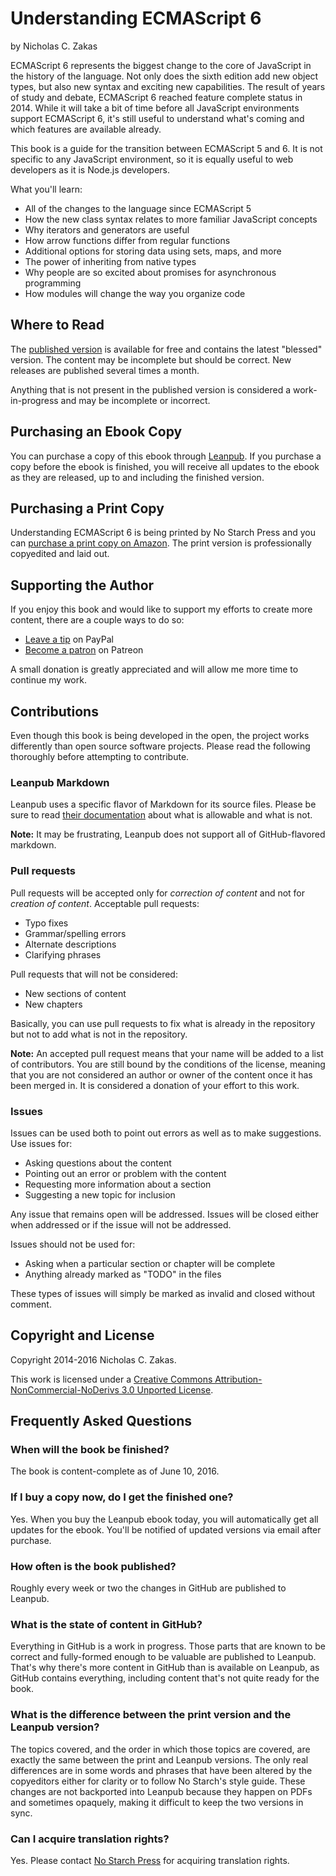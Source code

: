 # Understanding ECMAScript 6

by Nicholas C. Zakas

ECMAScript 6 represents the biggest change to the core of JavaScript in the history of the language. Not only does the sixth edition add new object types, but also new syntax and exciting new capabilities. The result of years of study and debate, ECMAScript 6 reached feature complete status in 2014. While it will take a bit of time before all JavaScript environments support ECMAScript 6, it's still useful to understand what's coming and which features are available already.

This book is a guide for the transition between ECMAScript 5 and 6. It is not specific to any JavaScript environment, so it is equally useful to web developers as it is Node.js developers.

What you'll learn:

- All of the changes to the language since ECMAScript 5
- How the new class syntax relates to more familiar JavaScript concepts
- Why iterators and generators are useful
- How arrow functions differ from regular functions
- Additional options for storing data using sets, maps, and more
- The power of inheriting from native types
- Why people are so excited about promises for asynchronous programming
- How modules will change the way you organize code

## Where to Read

The [published version](https://leanpub.com/understandinges6/read/) is available for free and contains the latest "blessed" version. The content may be incomplete but should be correct. New releases are published several times a month.

Anything that is not present in the published version is considered a work-in-progress and may be incomplete or incorrect.

## Purchasing an Ebook Copy

You can purchase a copy of this ebook through [Leanpub](https://leanpub.com/understandinges6). If you purchase a copy before the ebook is finished, you will receive all updates to the ebook as they are released, up to and including the finished version.

## Purchasing a Print Copy

Understanding ECMAScript 6 is being printed by No Starch Press and you can [purchase a print copy on Amazon](http://amzn.to/22YQOer). The print version is professionally copyedited and laid out.

## Supporting the Author

If you enjoy this book and would like to support my efforts to create more content, there are a couple ways to do so:

- [Leave a tip](https://www.paypal.com/cgi-bin/webscr?cmd=_s-xclick&hosted_button_id=EFQLNGT3QEL6J) on PayPal
- [Become a patron](https://patreon.com/nzakas) on Patreon

A small donation is greatly appreciated and will allow me more time to continue my work.

## Contributions

Even though this book is being developed in the open, the project works differently than open source software projects. Please read the following thoroughly before attempting to contribute.

### Leanpub Markdown

Leanpub uses a specific flavor of Markdown for its source files. Please be sure to read [their documentation](https://leanpub.com/help/manual#leanpub-auto-styling-text) about what is allowable and what is not.

**Note:** It may be frustrating, Leanpub does not support all of GitHub-flavored markdown.

### Pull requests

Pull requests will be accepted only for _correction of content_ and not for _creation of content_. Acceptable pull requests:

- Typo fixes
- Grammar/spelling errors
- Alternate descriptions
- Clarifying phrases

Pull requests that will not be considered:

- New sections of content
- New chapters

Basically, you can use pull requests to fix what is already in the repository but not to add what is not in the repository.

**Note:** An accepted pull request means that your name will be added to a list of contributors. You are still bound by the conditions of the license, meaning that you are not considered an author or owner of the content once it has been merged in. It is considered a donation of your effort to this work.

### Issues

Issues can be used both to point out errors as well as to make suggestions. Use issues for:

- Asking questions about the content
- Pointing out an error or problem with the content
- Requesting more information about a section
- Suggesting a new topic for inclusion

Any issue that remains open will be addressed. Issues will be closed either when addressed or if the issue will not be addressed.

Issues should not be used for:

- Asking when a particular section or chapter will be complete
- Anything already marked as "TODO" in the files

These types of issues will simply be marked as invalid and closed without comment.

## Copyright and License

Copyright 2014-2016 Nicholas C. Zakas.

This work is licensed under a [Creative Commons Attribution-NonCommercial-NoDerivs 3.0 Unported License](http://creativecommons.org/licenses/by-nc-nd/3.0/).

## Frequently Asked Questions

### When will the book be finished?

The book is content-complete as of June 10, 2016.

### If I buy a copy now, do I get the finished one?

Yes. When you buy the Leanpub ebook today, you will automatically get all updates for the ebook. You'll be notified of updated versions via email after purchase.

### How often is the book published?

Roughly every week or two the changes in GitHub are published to Leanpub.

### What is the state of content in GitHub?

Everything in GitHub is a work in progress. Those parts that are known to be correct and fully-formed enough to be valuable are published to Leanpub. That's why there's more content in GitHub than is available on Leanpub, as GitHub contains everything, including content that's not quite ready for the book.

### What is the difference between the print version and the Leanpub version?

The topics covered, and the order in which those topics are covered, are exactly the same between the print and Leanpub versions. The only real differences are in some words and phrases that have been altered by the copyeditors either for clarity or to follow No Starch's style guide. These changes are not backported into Leanpub because they happen on PDFs and sometimes opaquely, making it difficult to keep the two versions in sync.

### Can I acquire translation rights?

Yes. Please contact [No Starch Press](https://www.nostarch.com/) for acquiring translation rights.


